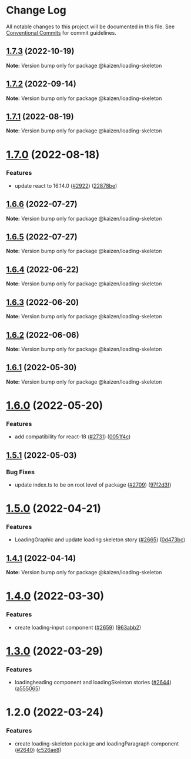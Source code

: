 # Change Log

All notable changes to this project will be documented in this file.
See [Conventional Commits](https://conventionalcommits.org) for commit guidelines.

## [1.7.3](https://github.com/cultureamp/kaizen-design-system/compare/@kaizen/loading-skeleton@1.7.2...@kaizen/loading-skeleton@1.7.3) (2022-10-19)

**Note:** Version bump only for package @kaizen/loading-skeleton





## [1.7.2](https://github.com/cultureamp/kaizen-design-system/compare/@kaizen/loading-skeleton@1.7.1...@kaizen/loading-skeleton@1.7.2) (2022-09-14)

**Note:** Version bump only for package @kaizen/loading-skeleton





## [1.7.1](https://github.com/cultureamp/kaizen-design-system/compare/@kaizen/loading-skeleton@1.7.0...@kaizen/loading-skeleton@1.7.1) (2022-08-19)

**Note:** Version bump only for package @kaizen/loading-skeleton





# [1.7.0](https://github.com/cultureamp/kaizen-design-system/compare/@kaizen/loading-skeleton@1.6.6...@kaizen/loading-skeleton@1.7.0) (2022-08-18)


### Features

* update react to 16.14.0 ([#2922](https://github.com/cultureamp/kaizen-design-system/issues/2922)) ([22878be](https://github.com/cultureamp/kaizen-design-system/commit/22878beee1884e2f58d0447b3908321937175228))





## [1.6.6](https://github.com/cultureamp/kaizen-design-system/compare/@kaizen/loading-skeleton@1.6.5...@kaizen/loading-skeleton@1.6.6) (2022-07-27)

**Note:** Version bump only for package @kaizen/loading-skeleton





## [1.6.5](https://github.com/cultureamp/kaizen-design-system/compare/@kaizen/loading-skeleton@1.6.4...@kaizen/loading-skeleton@1.6.5) (2022-07-27)

**Note:** Version bump only for package @kaizen/loading-skeleton





## [1.6.4](https://github.com/cultureamp/kaizen-design-system/compare/@kaizen/loading-skeleton@1.6.3...@kaizen/loading-skeleton@1.6.4) (2022-06-22)

**Note:** Version bump only for package @kaizen/loading-skeleton





## [1.6.3](https://github.com/cultureamp/kaizen-design-system/compare/@kaizen/loading-skeleton@1.6.2...@kaizen/loading-skeleton@1.6.3) (2022-06-20)

**Note:** Version bump only for package @kaizen/loading-skeleton





## [1.6.2](https://github.com/cultureamp/kaizen-design-system/compare/@kaizen/loading-skeleton@1.6.1...@kaizen/loading-skeleton@1.6.2) (2022-06-06)

**Note:** Version bump only for package @kaizen/loading-skeleton





## [1.6.1](https://github.com/cultureamp/kaizen-design-system/compare/@kaizen/loading-skeleton@1.6.0...@kaizen/loading-skeleton@1.6.1) (2022-05-30)

**Note:** Version bump only for package @kaizen/loading-skeleton





# [1.6.0](https://github.com/cultureamp/kaizen-design-system/compare/@kaizen/loading-skeleton@1.5.1...@kaizen/loading-skeleton@1.6.0) (2022-05-20)


### Features

* add compatibility for react-18 ([#2731](https://github.com/cultureamp/kaizen-design-system/issues/2731)) ([0051f4c](https://github.com/cultureamp/kaizen-design-system/commit/0051f4cee82895acc2c2f44fc7bf8063857de57e))





## [1.5.1](https://github.com/cultureamp/kaizen-design-system/compare/@kaizen/loading-skeleton@1.5.0...@kaizen/loading-skeleton@1.5.1) (2022-05-03)


### Bug Fixes

* update index.ts to be on root level of package ([#2709](https://github.com/cultureamp/kaizen-design-system/issues/2709)) ([97f2d3f](https://github.com/cultureamp/kaizen-design-system/commit/97f2d3fc1c00811c7f731a5811f38880b1855014))





# [1.5.0](https://github.com/cultureamp/kaizen-design-system/compare/@kaizen/loading-skeleton@1.4.1...@kaizen/loading-skeleton@1.5.0) (2022-04-21)


### Features

* LoadingGraphic and update loading skeleton story ([#2665](https://github.com/cultureamp/kaizen-design-system/issues/2665)) ([0d473bc](https://github.com/cultureamp/kaizen-design-system/commit/0d473bcd6fb0ef0ed5218af2e4708b3fc6d59c6e))





## [1.4.1](https://github.com/cultureamp/kaizen-design-system/compare/@kaizen/loading-skeleton@1.4.0...@kaizen/loading-skeleton@1.4.1) (2022-04-14)

**Note:** Version bump only for package @kaizen/loading-skeleton





# [1.4.0](https://github.com/cultureamp/kaizen-design-system/compare/@kaizen/loading-skeleton@1.3.0...@kaizen/loading-skeleton@1.4.0) (2022-03-30)


### Features

* create loading-input component ([#2659](https://github.com/cultureamp/kaizen-design-system/issues/2659)) ([963abb2](https://github.com/cultureamp/kaizen-design-system/commit/963abb2f1d82316448942f07eaa457113d19a073))





# [1.3.0](https://github.com/cultureamp/kaizen-design-system/compare/@kaizen/loading-skeleton@1.2.0...@kaizen/loading-skeleton@1.3.0) (2022-03-29)


### Features

* loadingheading component and loadingSkeleton stories ([#2644](https://github.com/cultureamp/kaizen-design-system/issues/2644)) ([a555065](https://github.com/cultureamp/kaizen-design-system/commit/a55506509f096cbfbe7a77ba50b8937eb01caa9b))





# 1.2.0 (2022-03-24)


### Features

* create loading-skeleton package and loadingParagraph component ([#2640](https://github.com/cultureamp/kaizen-design-system/issues/2640)) ([c526ae8](https://github.com/cultureamp/kaizen-design-system/commit/c526ae83af65243cf853ecc2a7f5769e90b2f9af))
